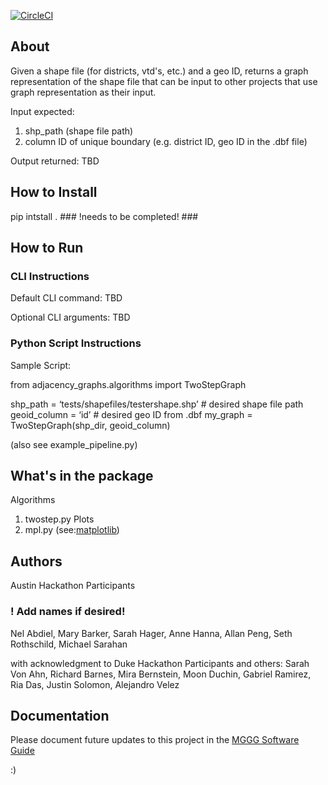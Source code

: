 [![CircleCI](https://circleci.com/gh/msarahan/state-adjacency-graphs.svg?style=svg)](https://circleci.com/gh/msarahan/state-adjacency-graphs)

## About

Given a shape file (for districts, vtd's, etc.) and a geo ID, returns a graph representation of the shape file
that can be input to other projects that use graph representation as their input.

Input expected:
 1. shp_path (shape file path)
 2. column ID of unique boundary (e.g. district ID, geo ID in the .dbf file)
 
Output returned: TBD


## How to Install

pip intstall . ### !needs to be completed! ###


## How to Run

### CLI Instructions ###

Default CLI command: TBD

Optional CLI arguments: TBD

### Python Script Instructions ###

Sample Script:

 from adjacency_graphs.algorithms import TwoStepGraph

 shp_path = ‘tests/shapefiles/testershape.shp’ # desired shape file path
 geoid_column = ‘id’                           # desired geo ID from .dbf
 my_graph = TwoStepGraph(shp_dir, geoid_column)
 
(also see example_pipeline.py)


## What's in the package

Algorithms
 1. twostep.py
Plots
 1. mpl.py (see:[matplotlib](https://matplotlib.org/))
 

## Authors ##

Austin Hackathon Participants
### ! Add names if desired! ###
Nel Abdiel,
Mary Barker,
Sarah Hager,
Anne Hanna,
Allan Peng,
Seth Rothschild,
Michael Sarahan

with acknowledgment to Duke Hackathon Participants and others:
Sarah Von Ahn,
Richard Barnes,
Mira Bernstein,
Moon Duchin,
Gabriel Ramirez,
Ria Das,
Justin Solomon,
Alejandro Velez

## Documentation ##
Please document future updates to this project in the [MGGG Software Guide](https://docs.google.com/document/d/1aEl7znLggJW95gRhnefzS3dVE8iE7NZa3VaXZNmok5g/edit?usp=sharing)

:)